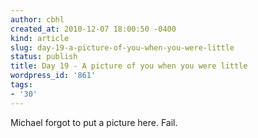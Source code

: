 ```yaml
---
author: cbhl
created_at: 2010-12-07 18:00:50 -0400
kind: article
slug: day-19-a-picture-of-you-when-you-were-little
status: publish
title: Day 19 - A picture of you when you were little
wordpress_id: '861'
tags:
- '30'
---
```


Michael forgot to put a picture here. Fail.

